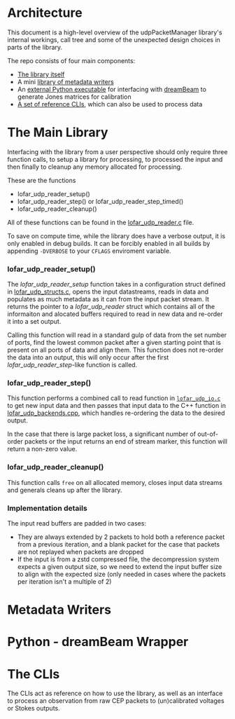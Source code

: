 Architecture
============

This document is a high-level overview of the udpPacketManager library's internal workings, call tree and some of the unexpected design choices in parts of the library.

The repo consists of four main components:
- [The library itself](#the-main-library)
- A mini [library of metadata writers](#metadata-writers)
- An [external Python executable](#python---dreambeam-wrapper) for interfacing with [dreamBeam](https://github.com/2baOrNot2ba/dreamBeam) to generate Jones matrices for calibration
- [A set of reference CLIs](#the-clis), which can also be used to process data

# The Main Library
Interfacing with the library from a user perspective should only require three function calls, to setup a library for processing, to processed the input and then finally to cleanup any memory allocated for processing. 

These are the functions
- lofar_udp_reader_setup()
- lofar_udp_reader_step() or lofar_udp_reader_step_timed()
- lofar_udp_reader_cleanup()

All of these functions can be found in the [lofar_udp_reader.c](../src/lib/lofar_udp_reader.c) file.



To save on compute time, while the library does have a verbose output, it is only enabled in debug builds. It can be forcibly enabled in all builds by appending `-DVERBOSE` to your `CFLAGS` enviroment variable.

### lofar_udp_reader_setup()
The *lofar_udp_reader_setup* function takes in a configuration struct defined in [lofar_udp_structs.c](../src/lib/lofar_udp_structs.h), opens the input datastreams, reads in data and populates as much metadata as it can from the input packet stream. It returns the pointer to a *lofar_udp_reader* struct which contains all of the informaiton and alocated buffers required to read in new data and re-order it into a set output.

Calling this function will read in a standard gulp of data from the set number of ports, find the lowest common packet after a given starting point that is present on all ports of data and align them. This function does not re-order the data into an output, this will only occur after the first *lofar_udp_reader_step*-like function is called.


### lofar_udp_reader_step()
This function performs a combined call to read function in [`lofar_udp_io.c`](../src/lib/lofar_udp_io.c) to get new input data and then passes that input data to the C++ function in [lofar_udp_backends.cpp](../src/lib/lofar_udp_backends.cpp), which handles re-ordering the data to the desired output.

In the case that there is large packet loss, a significant number of out-of-order packets or the input returns an end of stream marker, this function will return a non-zero value.

### lofar_udp_reader_cleanup()
This function calls `free` on all allocated memory, closes input data streams and generals cleans up after the library.


### Implementation details
The input read buffers are padded in two cases:
- They are always extended by 2 packets to hold both a reference packet from a previous iteration, and a blank packet for the case that packets are not replayed when packets are dropped
- If the input is from a zstd compressed file, the decompression system expects a given output size, so we need to extend the input buffer size to align with the expected size (only needed in cases where the packets per iteration isn't a multiple of 2)

# Metadata Writers



# Python - dreamBeam Wrapper

# The CLIs
The CLIs act as reference on how to use the library, as well as an interface to process an observation from raw CEP packets to (un)calibrated voltages or Stokes outputs.